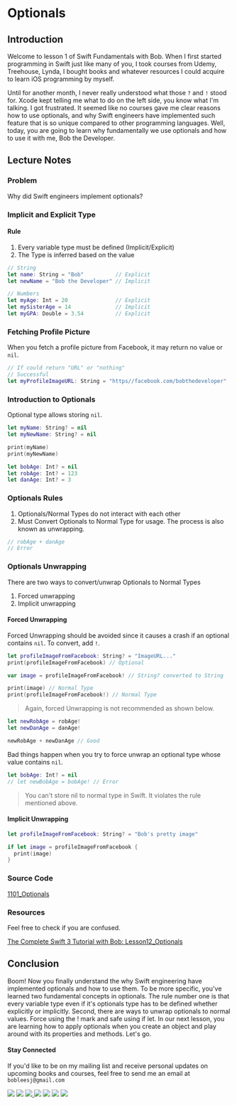 # Optionals

## Introduction
Welcome to lesson 1 of Swift Fundamentals with Bob. When I first started programming in Swift just like many of you, I took courses from Udemy, Treehouse, Lynda, I bought books and whatever resources I could acquire to learn iOS programming by myself.

Until for another month, I never really understood what those `?` and `!` stood for. Xcode kept telling me what to do on the left side, you know what I'm talking. I got frustrated. It seemed like no courses gave me clear reasons how to use optionals, and why Swift engineers have implemented such feature that is so unique compared to other programming languages. Well, today, you are going to learn why fundamentally we use optionals and how to use it with me, Bob the Developer.

## Lecture Notes

### Problem
Why did Swift engineers implement optionals?

### Implicit and Explicit Type

#### Rule
 1. Every variable type must be defined (Implicit/Explicit)
 2. The Type is inferred based on the value

```swift
// String
let name: String = "Bob"          // Explicit
let newName = "Bob the Developer" // Implicit

// Numbers
let myAge: Int = 20               // Explicit
let mySisterAge = 14              // Implicit
let myGPA: Double = 3.54          // Explicit
```

### Fetching Profile Picture
When you fetch a profile picture from Facebook, it may return no value or `nil`.

```swift
// If could return "URL" or "nothing"
// Successful
let myProfileImageURL: String = "https//facebook.com/bobthedeveloper"
```

### Introduction to Optionals
Optional type allows storing `nil`.

```swift
let myName: String? = nil
let myNewName: String? = nil

print(myName)
print(myNewName)

let bobAge: Int? = nil
let robAge: Int? = 123
let danAge: Int? = 3
```

### Optionals Rules
1. Optionals/Normal Types do not interact with each other
2. Must Convert Optionals to Normal Type for usage. The process is also known as unwrapping.

```swift
// robAge + danAge
// Error
```

### Optionals Unwrapping
There are two ways to convert/unwrap Optionals to Normal Types

1. Forced unwrapping
2. Implicit unwrapping

#### Forced Unwrapping
Forced Unwrapping should be avoided since it causes a crash if an optional contains `nil`. To convert, add `!`.

```swift
let profileImageFromFacebook: String? = "ImageURL..."
print(profileImageFromFacebook) // Optional

var image = profileImageFromFacebook! // String? converted to String

print(image) // Normal Type
print(profileImageFromFacebook!) // Normal Type

```
> Again, forced Unwrapping is not recommended as shown below.

```swift
let newRobAge = robAge!
let newDanAge = danAge!

newRobAge + newDanAge // Good
```

Bad things happen when you try to force unwrap an optional type whose value contains `nil`.

```swift
let bobAge: Int? = nil
// let newBobAge = bobAge! // Error
```

> You can't store nil to normal type in Swift. It violates the rule mentioned above.

#### Implicit Unwrapping
```swift
let profileImageFromFacebook: String? = "Bob's pretty image"

if let image = profileImageFromFacebook {
  print(image)
}
```


### Source Code
[1101_Optionals](https://www.dropbox.com/sh/vcc6ydca4i7j9uk/AADTQUM6jv4iHFeQbBXRU_Pua?dl=0)

### Resources
Feel free to check if you are confused.

[The Complete Swift 3 Tutorial with Bob: Lesson12_Optionals](https://www.youtube.com/watch?v=nTvngVHWe-M)


## Conclusion
Boom! Now you finally understand the why Swift engineering have implemented optionals and how to use them. To be more specific, you've learned two fundamental concepts in optionals. The rule number one is that every variable type even if it's optionals type has to be defined whether explicitly or implicitly. Second, there are ways to unwrap optionals to normal values. Force using the ! mark and safe using if let. In our next lesson, you are learning how to apply optionals when you create an object and play around with its properties and methods. Let's go.

#### Stay Connected
If you'd like to be on my mailing list and receive personal updates on upcoming books and courses, feel free to send me an email at `bobleesj@gmail.com`
<p>
<a href="http://bobthedeveloper.io"><img src="https://img.shields.io/badge/Personal-Website-333333.svg"></a>
<a href="https://facebook.com/bobthedeveloper"><img src="https://img.shields.io/badge/Facebook-Like-3B5998.svg"></a> <a href="https://youtube.com/bobthedeveloper"><img src="https://img.shields.io/badge/YouTube-Subscribe-CE1312.svg"</a> <a href="https://twitter.com/bobleesj"><img src="https://img.shields.io/badge/Twitter-Follow-55ACEE.svg"></a> <a href="https://instagram.com/bobthedev
"><img src="https://img.shields.io/badge/Instagram-Follow-BB2F92.svg"></a> <a href="https://linkedin.com/in/bobleesj"><img src= "https://img.shields.io/badge/LinkedIn-Connect-0077B5.svg"></a>
<a href="https://medium.com/@bobleesj"><img src="https://img.shields.io/badge/Medium-Read-00AB6C.svg"/></a>
</p>
